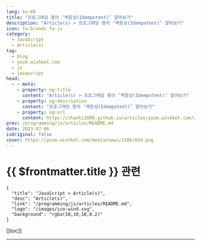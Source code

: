 ```yaml
---
lang: ko-KR
title: "프로그래밍 용어 ‘멱등성(Idempotent)’ 알아보기"
description: "Article(s) > 프로그래밍 용어 ‘멱등성(Idempotent)’ 알아보기"
icon: fa-brands fa-js
category: 
  - JavaScript
  - Article(s)
tag: 
  - blog
  - yozm.wishket.com
  - js
  - javascript
head:
  - - meta:
    - property: og:title
      content: "Article(s) > 프로그래밍 용어 ‘멱등성(Idempotent)’ 알아보기"
    - property: og:description
      content: "프로그래밍 용어 ‘멱등성(Idempotent)’ 알아보기"
    - property: og:url
      content: https://chanhi2000.github.io/articles/yozm.wishket.com/2106.html
prev: /programming/js/articles/README.md
date: 2023-07-06
isOriginal: false
cover: https://yozm.wishket.com/media/news/2106/654.png
---
```


# {{ $frontmatter.title }} 관련

```component VPCard
{
  "title": "JavaScript > Article(s)",
  "desc": "Article(s)",
  "link": "/programming/js/articles/README.md",
  "logo": "/images/ico-wind.svg",
  "background": "rgba(10,10,10,0.2)"
}
```

[[toc]]

---

<SiteInfo
  name="프로그래밍 용어 ‘멱등성(Idempotent)’ 알아보기 | 요즘IT"
  desc="‘멱등(Idempotent)하다’는 생소한 표현이지만 알고 보면 쉽습니다. 컴퓨터 과학에서 멱등하다는 것은 첫 번째 수행을 한 뒤 여러 차례 적용해도 결과를 변경시키지 않는 작업 또는 기능의 속성을 뜻하는데요. 즉, 멱등한 작업의 결과는 한 번 수행하든 여러 번 수행하든 같습니다. 예를 들어, 어떤 숫자에 1을 곱하는 연산은 여러 번 수행해도 처음 1을 곱한 것과 같은 숫자가 되기 때문에 멱등합니다. 마찬가지로 숫자의 절대값을 계산하는 절대값 함수는 같은 값에 대해 여러 번 수행해도 처음과 항상 같은 숫자가 돌아오기 때문에 멱등 함수라고 부릅니다."
  url="https://yozm.wishket.com/magazine/detail/2106/"
  logo="https://yozm.wishket.com/static/renewal/img/global/gnb_yozmit.svg"
  preview="https://yozm.wishket.com/media/news/2106/654.png"/>

<!-- TODO: 작성 -->

